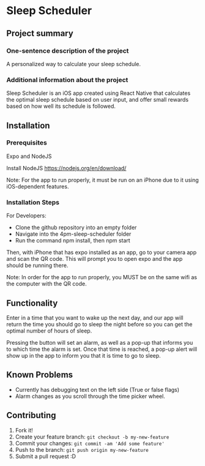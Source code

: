 # Sleep Scheduler

## Project summary

### One-sentence description of the project

A personalized way to calculate your sleep schedule.

### Additional information about the project

Sleep Scheduler is an iOS app created using React Native that calculates the optimal sleep schedule based on user input, and offer small rewards based on how well its schedule is followed. 

## Installation

### Prerequisites

Expo and NodeJS

Install NodeJS  https://nodejs.org/en/download/

Note: For the app to run properly, it must be run on an iPhone due to it using iOS-dependent features.

### Installation Steps

For Developers:

* Clone the github repository into an empty folder
* Navigate into the 4pm-sleep-scheduler folder
* Run the command npm install, then npm start

Then, with iPhone that has expo installed as an app, go to your camera app and scan the QR code. This will prompt you to open expo and the app should be running there.

Note: In order for the app to run properly, you MUST be on the same wifi as the computer with the QR code.



## Functionality

Enter in a time that you want to wake up the next day, and our app will return the time you should go to sleep the night before so you can get the optimal number of hours of sleep.

Pressing the button will set an alarm, as well as a pop-up that informs you to which time the alarm is set.  Once that time is reached, a pop-up alert will show up in the app to inform you that it is time to go to sleep.


## Known Problems

- Currently has debugging text on the left side (True or false flags)
- Alarm changes as you scroll through the time picker wheel.



## Contributing


1. Fork it!
2. Create your feature branch: `git checkout -b my-new-feature`
3. Commit your changes: `git commit -am 'Add some feature'`
4. Push to the branch: `git push origin my-new-feature`
5. Submit a pull request :D

